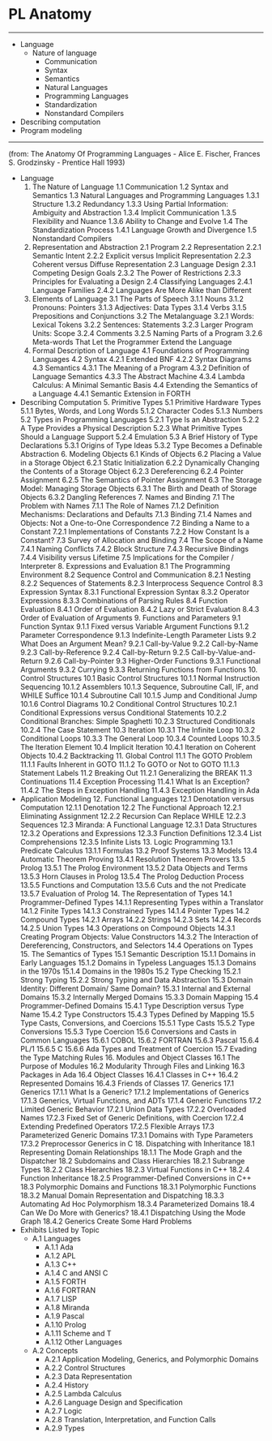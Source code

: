 # PL Anatomy

---

* Language
  * Nature of language
    - Communication
    - Syntax
    - Semantics
    - Natural Languages
    - Programming Languages
    - Standardization
    - Nonstandard Compilers
* Describing computation
* Program modeling

---


(from: The Anatomy Of Programming Languages - Alice E. Fischer, Frances S. Grodzinsky - Prentice Hall 1993)


* Language
  1. The Nature of Language
    1.1 Communication
    1.2 Syntax and Semantics
    1.3 Natural Languages and Programming Languages
      1.3.1 Structure
      1.3.2 Redundancy
      1.3.3 Using Partial Information: Ambiguity and Abstraction
      1.3.4 Implicit Communication
      1.3.5 Flexibility and Nuance
      1.3.6 Ability to Change and Evolve
    1.4 The Standardization Process
      1.4.1 Language Growth and Divergence
    1.5 Nonstandard Compilers
  2. Representation and Abstraction
    2.1 Program
    2.2 Representation
      2.2.1 Semantic Intent
      2.2.2 Explicit versus Implicit Representation
      2.2.3 Coherent versus Diffuse Representation
    2.3 Language Design
      2.3.1 Competing Design Goals
      2.3.2 The Power of Restrictions
      2.3.3 Principles for Evaluating a Design
    2.4 Classifying Languages
      2.4.1 Language Families
      2.4.2 Languages Are More Alike than Different
  3. Elements of Language
    3.1 The Parts of Speech
      3.1.1 Nouns
      3.1.2 Pronouns: Pointers
      3.1.3 Adjectives: Data Types
      3.1.4 Verbs
      3.1.5 Prepositions and Conjunctions
    3.2 The Metalanguage
      3.2.1 Words: Lexical Tokens
      3.2.2 Sentences: Statements
      3.2.3 Larger Program Units: Scope
      3.2.4 Comments
      3.2.5 Naming Parts of a Program
      3.2.6 Meta-words That Let the Programmer Extend the Language
  4. Formal Description of Language
    4.1 Foundations of Programming Languages
    4.2 Syntax
      4.2.1 Extended BNF
      4.2.2 Syntax Diagrams
    4.3 Semantics
      4.3.1 The Meaning of a Program
      4.3.2 Definition of Language Semantics
      4.3.3 The Abstract Machine
      4.3.4 Lambda Calculus: A Minimal Semantic Basis
    4.4 Extending the Semantics of a Language
      4.4.1 Semantic Extension in FORTH
* Describing Computation
  5. Primitive Types
    5.1 Primitive Hardware Types
      5.1.1 Bytes, Words, and Long Words
      5.1.2 Character Codes
      5.1.3 Numbers
    5.2 Types in Programming Languages
      5.2.1 Type Is an Abstraction
      5.2.2 A Type Provides a Physical Description
      5.2.3 What Primitive Types Should a Language Support
      5.2.4 Emulation
    5.3 A Brief History of Type Declarations
      5.3.1 Origins of Type Ideas
      5.3.2 Type Becomes a Definable Abstraction
  6. Modeling Objects
    6.1 Kinds of Objects
    6.2 Placing a Value in a Storage Object
      6.2.1 Static Initialization
      6.2.2 Dynamically Changing the Contents of a Storage Object
      6.2.3 Dereferencing
      6.2.4 Pointer Assignment
      6.2.5 The Semantics of Pointer Assignment
    6.3 The Storage Model: Managing Storage Objects
      6.3.1 The Birth and Death of Storage Objects
      6.3.2 Dangling References
  7. Names and Binding
    7.1 The Problem with Names
      7.1.1 The Role of Names
      7.1.2 Definition Mechanisms: Declarations and Defaults
      7.1.3 Binding
      7.1.4 Names and Objects: Not a One-to-One Correspondence
    7.2 Binding a Name to a Constant
      7.2.1 Implementations of Constants
      7.2.2 How Constant Is a Constant?
    7.3 Survey of Allocation and Binding
    7.4 The Scope of a Name
      7.4.1 Naming Conflicts
      7.4.2 Block Structure
      7.4.3 Recursive Bindings
      7.4.4 Visibility versus Lifetime
    7.5 Implications for the Compiler / Interpreter
  8. Expressions and Evaluation
    8.1 The Programming Environment
    8.2 Sequence Control and Communication
      8.2.1 Nesting
      8.2.2 Sequences of Statements
      8.2.3 Interprocess Sequence Control
    8.3 Expression Syntax
      8.3.1 Functional Expression Syntax 
      8.3.2 Operator Expressions
      8.3.3 Combinations of Parsing Rules
    8.4 Function Evaluation
      8.4.1 Order of Evaluation
      8.4.2 Lazy or Strict Evaluation
      8.4.3 Order of Evaluation of Arguments
  9. Functions and Parameters
    9.1 Function Syntax
      9.1.1 Fixed versus Variable Argument Functions
      9.1.2 Parameter Correspondence
      9.1.3 Indefinite-Length Parameter Lists
    9.2 What Does an Argument Mean?
      9.2.1 Call-by-Value
      9.2.2 Call-by-Name
      9.2.3 Call-by-Reference
      9.2.4 Call-by-Return
      9.2.5 Call-by-Value-and-Return
      9.2.6 Call-by-Pointer
    9.3 Higher-Order Functions
      9.3.1 Functional Arguments
      9.3.2 Currying
      9.3.3 Returning Functions from Functions
  10. Control Structures
    10.1 Basic Control Structures
      10.1.1 Normal Instruction Sequencing
      10.1.2 Assemblers
      10.1.3 Sequence, Subroutine Call, IF, and WHILE Suffice
      10.1.4 Subroutine Call
      10.1.5 Jump and Conditional Jump
      10.1.6 Control Diagrams
    10.2 Conditional Control Structures
      10.2.1 Conditional Expressions versus Conditional Statements
      10.2.2 Conditional Branches: Simple Spaghetti
      10.2.3 Structured Conditionals
      10.2.4 The Case Statement
    10.3 Iteration
      10.3.1 The Infinite Loop
      10.3.2 Conditional Loops
      10.3.3 The General Loop
      10.3.4 Counted Loops
      10.3.5 The Iteration Element
    10.4 Implicit Iteration
      10.4.1 Iteration on Coherent Objects
      10.4.2 Backtracking
  11. Global Control
    11.1 The GOTO Problem
      11.1.1 Faults Inherent in GOTO
      11.1.2 To GOTO or Not to GOTO
      11.1.3 Statement Labels
    11.2 Breaking Out
      11.2.1 Generalizing the BREAK
    11.3 Continuations
    11.4 Exception Processing
      11.4.1 What Is an Exception?
      11.4.2 The Steps in Exception Handling
      11.4.3 Exception Handling in Ada
* Application Modeling
  12. Functional Languages
    12.1 Denotation versus Computation
      12.1.1 Denotation
    12.2 The Functional Approach
      12.2.1 Eliminating Assignment
      12.2.2 Recursion Can Replace WHILE
      12.2.3 Sequences
    12.3 Miranda: A Functional Language
      12.3.1 Data Structures
      12.3.2 Operations and Expressions
      12.3.3 Function Definitions
      12.3.4 List Comprehensions
      12.3.5 Infinite Lists
  13. Logic Programming
    13.1 Predicate Calculus
      13.1.1 Formulas
    13.2 Proof Systems
    13.3 Models
    13.4 Automatic Theorem Proving
      13.4.1 Resolution Theorem Provers
    13.5 Prolog
      13.5.1 The Prolog Environment
      13.5.2 Data Objects and Terms
      13.5.3 Horn Clauses in Prolog
      13.5.4 The Prolog Deduction Process
      13.5.5 Functions and Computation
      13.5.6 Cuts and the not Predicate
      13.5.7 Evaluation of Prolog
  14. The Representation of Types
    14.1 Programmer-Defined Types
      14.1.1 Representing Types within a Translator
      14.1.2 Finite Types
      14.1.3 Constrained Types
      14.1.4 Pointer Types
    14.2 Compound Types
      14.2.1 Arrays
      14.2.2 Strings
      14.2.3 Sets
      14.2.4 Records
      14.2.5 Union Types
    14.3 Operations on Compound Objects
      14.3.1 Creating Program Objects: Value Constructors
      14.3.2 The Interaction of Dereferencing, Constructors, and Selectors
    14.4 Operations on Types
  15. The Semantics of Types
    15.1 Semantic Description
      15.1.1 Domains in Early Languages
      15.1.2 Domains in Typeless Languages
      15.1.3 Domains in the 1970s
      15.1.4 Domains in the 1980s
    15.2 Type Checking
      15.2.1 Strong Typing
      15.2.2 Strong Typing and Data Abstraction
    15.3 Domain Identity: Different Domain/ Same Domain?
      15.3.1 Internal and External Domains
      15.3.2 Internally Merged Domains
      15.3.3 Domain Mapping
    15.4 Programmer-Defined Domains
      15.4.1 Type Description versus Type Name
      15.4.2 Type Constructors
      15.4.3 Types Defined by Mapping
    15.5 Type Casts, Conversions, and Coercions
      15.5.1 Type Casts
      15.5.2 Type Conversions
      15.5.3 Type Coercion
    15.6 Conversions and Casts in Common Languages
      15.6.1 COBOL
      15.6.2 FORTRAN
      15.6.3 Pascal
      15.6.4 PL/1
      15.6.5 C
      15.6.6 Ada Types and Treatment of Coercion
    15.7 Evading the Type Matching Rules
  16. Modules and Object Classes
    16.1 The Purpose of Modules
    16.2 Modularity Through Files and Linking
    16.3 Packages in Ada
    16.4 Object Classes
      16.4.1 Classes in C++
      16.4.2 Represented Domains
      16.4.3 Friends of Classes
  17. Generics
    17.1 Generics
    17.1.1 What Is a Generic?
    17.1.2 Implementations of Generics
    17.1.3 Generics, Virtual Functions, and ADTs
    17.1.4 Generic Functions
    17.2 Limited Generic Behavior
    17.2.1 Union Data Types
    17.2.2 Overloaded Names
    17.2.3 Fixed Set of Generic Definitions, with Coercion
    17.2.4 Extending Predefined Operators
    17.2.5 Flexible Arrays
    17.3 Parameterized Generic Domains
    17.3.1 Domains with Type Parameters
    17.3.2 Preprocessor Generics in C
  18. Dispatching with Inheritance
    18.1 Representing Domain Relationships
    18.1.1 The Mode Graph and the Dispatcher
    18.2 Subdomains and Class Hierarchies
    18.2.1 Subrange Types
    18.2.2 Class Hierarchies
    18.2.3 Virtual Functions in C++
    18.2.4 Function Inheritance
    18.2.5 Programmer-Defined Conversions in C++
    18.3 Polymorphic Domains and Functions
    18.3.1 Polymorphic Functions
    18.3.2 Manual Domain Representation and Dispatching
    18.3.3 Automating Ad Hoc Polymorphism
    18.3.4 Parameterized Domains
    18.4 Can We Do More with Generics?
    18.4.1 Dispatching Using the Mode Graph
    18.4.2 Generics Create Some Hard Problems
* Exhibits Listed by Topic
  * A.1 Languages
    - A.1.1 Ada
    - A.1.2 APL
    - A.1.3 C++
    - A.1.4 C and ANSI C
    - A.1.5 FORTH
    - A.1.6 FORTRAN
    - A.1.7 LISP
    - A.1.8 Miranda
    - A.1.9 Pascal
    - A.1.10 Prolog
    - A.1.11 Scheme and T
    - A.1.12 Other Languages
  * A.2 Concepts
    - A.2.1 Application Modeling, Generics, and Polymorphic Domains
    - A.2.2 Control Structures
    - A.2.3 Data Representation
    - A.2.4 History
    - A.2.5 Lambda Calculus
    - A.2.6 Language Design and Specification
    - A.2.7 Logic
    - A.2.8 Translation, Interpretation, and Function Calls
    - A.2.9 Types
